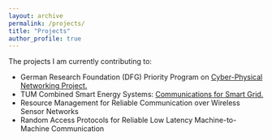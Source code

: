 ```yaml
---
layout: archive
permalink: /projects/
title: "Projects"
author_profile: true
---
```


The projects I am currently contributing to:

* German Research Foundation (DFG) Priority Program on <u><a href="http://www.lkn.ei.tum.de/en/research/dfg-cpn/">Cyber-Physical Networking Project</a>.</u>
* TUM Combined Smart Energy Systems: <u><a href="http://www.lkn.ei.tum.de/en/research/dfg-tum-coses/">Communications for Smart Grid</a>.</u>
* Resource Management for Reliable Communication over Wireless Sensor Networks 
* Random Access Protocols for Reliable Low Latency Machine-to-Machine Communication
